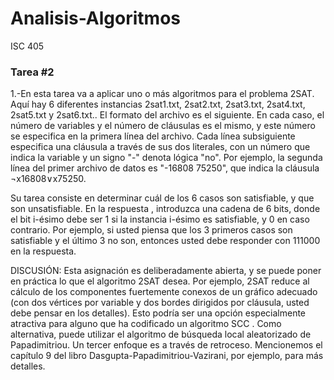 # Analisis-Algoritmos
ISC 405

### Tarea #2

1.-En esta tarea va a aplicar uno o más algoritmos para el problema 2SAT. Aquí hay 6 diferentes
instancias 2sat1.txt, 2sat2.txt, 2sat3.txt, 2sat4.txt, 2sat5.txt y 2sat6.txt..
El formato del archivo es el siguiente. En cada caso, el número de variables y el número de cláusulas es
el mismo, y este número se especifica en la primera línea del archivo. Cada línea subsiguiente
especifica una cláusula a través de sus dos literales, con un número que indica la variable y un signo "-"
denota lógica "no". Por ejemplo, la segunda línea del primer archivo de datos es "-16808 75250", que
indica la cláusula ¬x16808∨x75250.

Su tarea consiste en determinar cuál de los 6 casos son satisfiable, y que son unsatisfiable. En la
respuesta , introduzca una cadena de 6 bits, donde el bit i-ésimo debe ser 1 si la instancia i-ésimo es
satisfiable, y 0 en caso contrario. Por ejemplo, si usted piensa que los 3 primeros casos son satisfiable y
el último 3 no son, entonces usted debe responder con 111000 en la respuesta.

DISCUSIÓN: Esta asignación es deliberadamente abierta, y se puede poner en práctica lo que el
algoritmo 2SAT desea. Por ejemplo, 2SAT reduce al cálculo de los componentes fuertemente conexos
de un gráfico adecuado (con dos vértices por variable y dos bordes dirigidos por cláusula, usted debe
pensar en los detalles). Esto podría ser una opción especialmente atractiva para alguno que ha
codificado un algoritmo SCC . Como alternativa, puede utilizar el algoritmo de búsqueda local
aleatorizado de Papadimitriou. Un tercer enfoque es a través de retroceso. Mencionemos el capítulo 9
del libro Dasgupta-Papadimitriou-Vazirani, por ejemplo, para más detalles.


